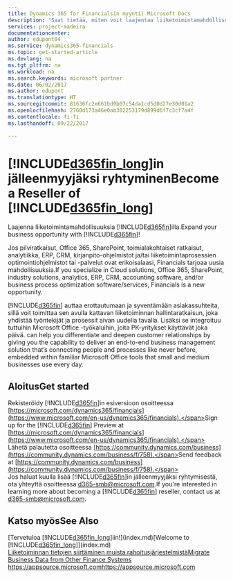 ```yaml
---
title: Dynamics 365 for Financialsin myynti| Microsoft Docs
description: "Saat tietää, miten voit laajentaa liiketoimintamahdollisuuksia sekä tulla Microsoft-kumppaniksi ja Dynamics 365 for Financialsin jälleenmyyjäksi."
services: project-madeira
documentationcenter: 
author: edupont04
ms.service: dynamics365-financials
ms.topic: get-started-article
ms.devlang: na
ms.tgt_pltfrm: na
ms.workload: na
ms.search.keywords: microsoft partner
ms.date: 06/02/2017
ms.author: edupont
ms.translationtype: HT
ms.sourcegitcommit: 81636fc2e661bd9b07c54da1cd5d0d27e30d01a2
ms.openlocfilehash: 2760d173a46e0ab382253179d899d6f7c3cf7a4f
ms.contentlocale: fi-fi
ms.lasthandoff: 09/22/2017

---
```

# <a name="become-a-reseller-of-included365finlongincludesd365finlongmdmd"></a><span data-ttu-id="f4ea7-103">[!INCLUDE[d365fin_long](includes/d365fin_long_md.md)]in jälleenmyyjäksi ryhtyminen</span><span class="sxs-lookup"><span data-stu-id="f4ea7-103">Become a Reseller of [!INCLUDE[d365fin_long](includes/d365fin_long_md.md)]</span></span>
<span data-ttu-id="f4ea7-104">Laajenna liiketoimintamahdollisuuksia [!INCLUDE[d365fin](includes/d365fin_md.md)]illa.</span><span class="sxs-lookup"><span data-stu-id="f4ea7-104">Expand your business opportunity with [!INCLUDE[d365fin](includes/d365fin_md.md)]!</span></span>  

<span data-ttu-id="f4ea7-105">Jos pilviratkaisut, Office 365, SharePoint, toimialakohtaiset ratkaisut, analytiikka, ERP, CRM, kirjanpito-ohjelmistot ja/tai liiketoimintaprosessien optimointiohjelmistot tai -palvelut ovat erikoisalaasi, Financials tarjoaa uusia mahdollisuuksia.</span><span class="sxs-lookup"><span data-stu-id="f4ea7-105">If you specialize in Cloud solutions, Office 365, SharePoint, industry solutions, analytics, ERP, CRM, accounting software, and/or business process optimization software/services, Financials is a new opportunity.</span></span>   

[!INCLUDE[d365fin](includes/d365fin_md.md)]<span data-ttu-id="f4ea7-106"> auttaa erottautumaan ja syventämään asiakassuhteita, sillä voit toimittaa sen avulla kattavan liiketoiminnan hallintaratkaisun, joka yhdistää työntekijät ja prosessit aivan uudella tavalla. Lisäksi se integroituu tuttuihin Microsoft Office -työkaluihin, joita PK-yritykset käyttävät joka päivä.</span><span class="sxs-lookup"><span data-stu-id="f4ea7-106"> can help you differentiate and deepen customer relationships by giving you the capability to deliver an end-to-end business management solution that’s connecting people and processes like never before, embedded within familiar Microsoft Office tools that small and medium businesses use every day.</span></span>  

## <a name="get-started"></a><span data-ttu-id="f4ea7-107">Aloitus</span><span class="sxs-lookup"><span data-stu-id="f4ea7-107">Get started</span></span>
<span data-ttu-id="f4ea7-108">Rekisteröidy [!INCLUDE[d365fin](includes/d365fin_md.md)]in esiversioon osoitteessa [https://microsoft.com/dynamics365/financials](https://www.microsoft.com/en-us/dynamics365/financials).</span><span class="sxs-lookup"><span data-stu-id="f4ea7-108">Sign up for the [!INCLUDE[d365fin](includes/d365fin_md.md)] Preview at [https://microsoft.com/dynamics365/financials](https://www.microsoft.com/en-us/dynamics365/financials).</span></span>  
<span data-ttu-id="f4ea7-109">Lähetä palautetta osoitteessa [https://community.dynamics.com/business](https://community.dynamics.com/business/f/758).</span><span class="sxs-lookup"><span data-stu-id="f4ea7-109">Send feedback at [https://community.dynamics.com/business](https://community.dynamics.com/business/f/758).</span></span>  
<span data-ttu-id="f4ea7-110">Jos haluat kuulla lisää [!INCLUDE[d365fin](includes/d365fin_md.md)]in jälleenmyyjäksi ryhtymisestä, ota yhteyttä osoitteessa [d365-smb@microsoft.com](mailto:d365-smb@microsoft.com).</span><span class="sxs-lookup"><span data-stu-id="f4ea7-110">If you're interested in learning more about becoming a [!INCLUDE[d365fin](includes/d365fin_md.md)] reseller, contact us at [d365-smb@microsoft.com](mailto:d365-smb@microsoft.com).</span></span>  

## <a name="see-also"></a><span data-ttu-id="f4ea7-111">Katso myös</span><span class="sxs-lookup"><span data-stu-id="f4ea7-111">See Also</span></span>
<span data-ttu-id="f4ea7-112">[Tervetuloa [!INCLUDE[d365fin_long](includes/d365fin_long_md.md)]iin!](index.md)</span><span class="sxs-lookup"><span data-stu-id="f4ea7-112">[Welcome to [!INCLUDE[d365fin_long](includes/d365fin_long_md.md)]](index.md)</span></span>  
[<span data-ttu-id="f4ea7-113">Liiketoiminnan tietojen siirtäminen muista rahoitusjärjestelmistä</span><span class="sxs-lookup"><span data-stu-id="f4ea7-113">Migrate Business Data from Other Finance Systems</span></span>](upload-data.md)  
[<span data-ttu-id="f4ea7-114">https://appsource.microsoft.com</span><span class="sxs-lookup"><span data-stu-id="f4ea7-114">https://appsource.microsoft.com</span></span>](https://appsource.microsoft.com/en-us/?product=project-madeira)  


